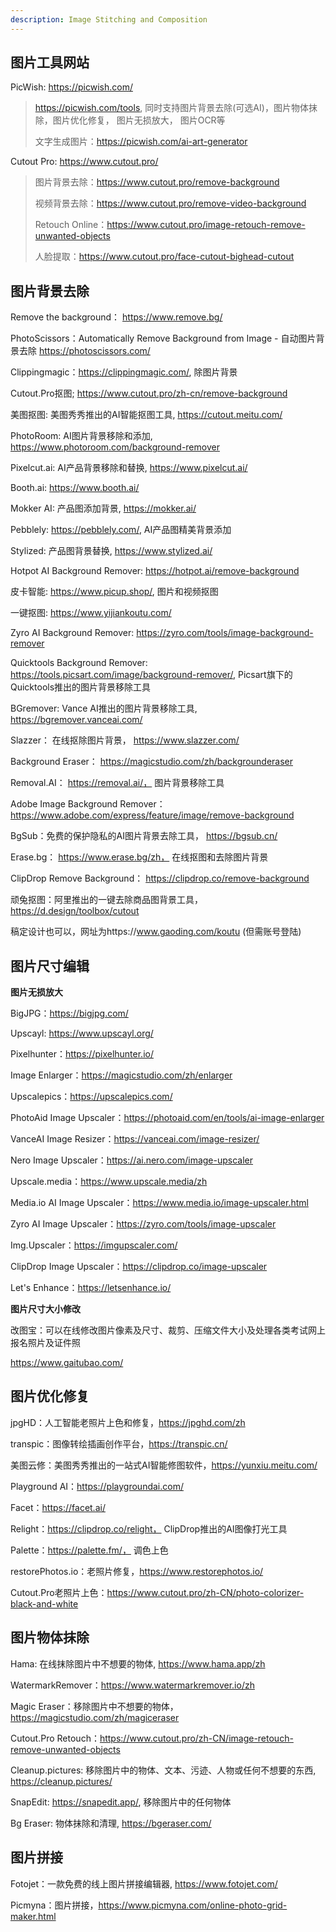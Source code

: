 ```yaml
---
description: Image Stitching and Composition
---
```


## 图片工具网站

PicWish: https://picwish.com/

> https://picwish.com/tools, 同时支持图片背景去除(可选AI)，图片物体抹除，图片优化修复， 图片无损放大， 图片OCR等
>
> 文字生成图片：https://picwish.com/ai-art-generator

Cutout Pro: https://www.cutout.pro/

> 图片背景去除：https://www.cutout.pro/remove-background
>
> 视频背景去除：https://www.cutout.pro/remove-video-background
>
> Retouch Online：https://www.cutout.pro/image-retouch-remove-unwanted-objects
>
> 人脸提取：https://www.cutout.pro/face-cutout-bighead-cutout

## 图片背景去除

Remove the background： https://www.remove.bg/ 

PhotoScissors：Automatically Remove Background from Image - 自动图片背景去除
https://photoscissors.com/

Clippingmagic：https://clippingmagic.com/, 除图片背景

Cutout.Pro抠图;  https://www.cutout.pro/zh-cn/remove-background

美图抠图: 美图秀秀推出的AI智能抠图工具, https://cutout.meitu.com/

PhotoRoom: AI图片背景移除和添加, https://www.photoroom.com/background-remover

Pixelcut.ai:  AI产品背景移除和替换,  https://www.pixelcut.ai/

Booth.ai:  https://www.booth.ai/

Mokker AI:  产品图添加背景, https://mokker.ai/

Pebblely:  https://pebblely.com/, AI产品图精美背景添加

Stylized:  产品图背景替换,  https://www.stylized.ai/

Hotpot AI Background Remover:  https://hotpot.ai/remove-background

皮卡智能:  https://www.picup.shop/, 图片和视频抠图

一键抠图:  https://www.yijiankoutu.com/

Zyro AI Background Remover:  https://zyro.com/tools/image-background-remover

Quicktools Background Remover:  https://tools.picsart.com/image/background-remover/, Picsart旗下的Quicktools推出的图片背景移除工具

BGremover: Vance AI推出的图片背景移除工具, https://bgremover.vanceai.com/

Slazzer： 在线抠除图片背景， https://www.slazzer.com/

Background Eraser：  https://magicstudio.com/zh/backgrounderaser

Removal.AI：  https://removal.ai/， 图片背景移除工具

Adobe Image Background Remover： https://www.adobe.com/express/feature/image/remove-background

BgSub：免费的保护隐私的AI图片背景去除工具， https://bgsub.cn/

Erase.bg：  https://www.erase.bg/zh， 在线抠图和去除图片背景

ClipDrop Remove Background：  https://clipdrop.co/remove-background

顽兔抠图：阿里推出的一键去除商品图背景工具，https://d.design/toolbox/cutout

稿定设计也可以，网址为https://www.gaoding.com/koutu (但需账号登陆)

## 图片尺寸编辑

**图片无损放大**

BigJPG：https://bigjpg.com/

Upscayl: https://www.upscayl.org/

Pixelhunter：https://pixelhunter.io/

Image Enlarger：https://magicstudio.com/zh/enlarger

Upscalepics：https://upscalepics.com/

PhotoAid Image Upscaler：https://photoaid.com/en/tools/ai-image-enlarger

VanceAI Image Resizer：https://vanceai.com/image-resizer/

Nero Image Upscaler：https://ai.nero.com/image-upscaler

Upscale.media：https://www.upscale.media/zh

Media.io AI Image Upscaler：https://www.media.io/image-upscaler.html

Zyro AI Image Upscaler：https://zyro.com/tools/image-upscaler

Img.Upscaler：https://imgupscaler.com/

ClipDrop Image Upscaler：https://clipdrop.co/image-upscaler

Let's Enhance：https://letsenhance.io/

**图片尺寸大小修改**

改图宝：可以在线修改图片像素及尺寸、裁剪、压缩文件大小及处理各类考试网上报名照片及证件照

https://www.gaitubao.com/

## 图片优化修复

jpgHD：人工智能老照片上色和修复，https://jpghd.com/zh

transpic：图像转绘插画创作平台，https://transpic.cn/

美图云修：美图秀秀推出的一站式AI智能修图软件，https://yunxiu.meitu.com/

Playground AI：https://playgroundai.com/

Facet：https://facet.ai/

Relight：https://clipdrop.co/relight， ClipDrop推出的AI图像打光工具

Palette：https://palette.fm/， 调色上色

restorePhotos.io：老照片修复，https://www.restorephotos.io/

Cutout.Pro老照片上色：https://www.cutout.pro/zh-CN/photo-colorizer-black-and-white

## 图片物体抹除

Hama: 在线抹除图片中不想要的物体, https://www.hama.app/zh

WatermarkRemover：https://www.watermarkremover.io/zh

Magic Eraser：移除图片中不想要的物体，https://magicstudio.com/zh/magiceraser

Cutout.Pro Retouch：https://www.cutout.pro/zh-CN/image-retouch-remove-unwanted-objects

Cleanup.pictures: 移除图片中的物体、文本、污迹、人物或任何不想要的东西,  https://cleanup.pictures/

SnapEdit: https://snapedit.app/, 移除图片中的任何物体

Bg Eraser: 物体抹除和清理, https://bgeraser.com/

## 图片拼接


Fotojet：一款免费的线上图片拼接编辑器, https://www.fotojet.com/

Picmyna：图片拼接，https://www.picmyna.com/online-photo-grid-maker.html


